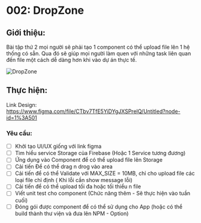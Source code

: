 
# 002: DropZone



## Giới thiệu:
Bài tập thứ 2 mọi người sẽ phải tạo 1 component có thể upload file lên 1 hệ thống có sẵn. Qua đó sẽ giúp mọi người làm quen với những task liên quan đến file một cách dễ dàng hơn khi vào dự án thực tế.

![DropZone](./assets/B%C3%A0i2.png)

## Thực hiện:
Link Design: https://www.figma.com/file/CTbv7TfE5YiDYgJXSPrelQ/Untitled?node-id=1%3A501

### Yêu cầu:
- [ ] Khởi tạo UI/UX giống với link figma
- [ ] Tìm hiểu service Storage của Firebase (Hoặc 1 Service tương đương)
- [ ] Ứng dụng vào Component để có thể upload file lên Storage
- [ ] Cải tiến Để có thể drag n drog vào area
- [ ] Cải tiến để có thể Validate với MAX_SIZE = 10MB, chỉ cho upload file các loại file chỉ định ( Khi lỗi cần show message lỗi)
- [ ] Cải tiến để có thể upload tối đa hoặc tối thiểu n file
- [ ] Viết unit test cho component (Chức năng thêm - Sẽ thực hiện vào tuần cuối)
- [ ] Đóng gói được component để có thể sử dụng cho App (hoặc có thể build thành thư viện và đưa lên NPM  -  Option)
